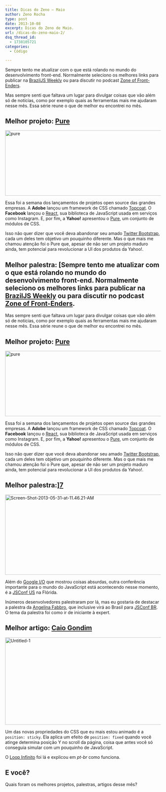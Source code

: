 ```yaml
---
title: Dicas do Zeno – Maio
author: Zeno Rocha
type: post
date: 2013-10-08
excerpt: Dicas do Zeno de Maio.
url: /dicas-do-zeno-maio-2/
dsq_thread_id:
  - 1738105721
categories:
  - Código

---
```

Sempre tento me atualizar com o que está rolando no mundo do desenvolvimento front-end. Normalmente seleciono os melhores links para publicar na [BrazilJS Weekly][1] ou para discutir no podcast [Zone of Front-Enders][2].

Mas sempre senti que faltava um lugar para divulgar coisas que vão além só de notícias, como por exemplo quais as ferramentas mais me ajudaram nesse mês. Essa série reune o que de melhor eu encontrei no mês.

## Melhor projeto: [Pure][3]

[<img class="aligncenter size-full wp-image-37530" alt="pure" src="http://tableless.com.br/uploads/2013/05/pure.jpg" width="600" height="211" srcset="uploads/2013/05/pure.jpg 600w, uploads/2013/05/pure-329x115.jpg 329w, uploads/2013/05/pure-588x206.jpg 588w" sizes="(max-width: 600px) 100vw, 600px" />][3]

Essa foi a semana dos lançamentos de projetos open source das grandes empresas. A **Adobe** lançou um framework de CSS chamado [Topcoat][4]. O **Facebook** lançou o [React][5], sua biblioteca de JavaScript usada em serviços como Instagram. E, por fim, a **Yahoo!** apresentou o [Pure][3], um conjunto de módulos de CSS.

Isso não quer dizer que você deva abandonar seu amado [Twitter Bootstrap][6], cada um deles tem objetivo um pouquinho diferente. Mas o que mais me chamou atenção foi o Pure que, apesar de não ser um projeto maduro ainda, tem potencial para revolucionar a UI dos produtos da Yahoo!.

## Melhor palestra: [Sempre tento me atualizar com o que está rolando no mundo do desenvolvimento front-end. Normalmente seleciono os melhores links para publicar na [BrazilJS Weekly][1] ou para discutir no podcast [Zone of Front-Enders][2].

Mas sempre senti que faltava um lugar para divulgar coisas que vão além só de notícias, como por exemplo quais as ferramentas mais me ajudaram nesse mês. Essa série reune o que de melhor eu encontrei no mês.

## Melhor projeto: [Pure][3]

[<img class="aligncenter size-full wp-image-37530" alt="pure" src="http://tableless.com.br/uploads/2013/05/pure.jpg" width="600" height="211" srcset="uploads/2013/05/pure.jpg 600w, uploads/2013/05/pure-329x115.jpg 329w, uploads/2013/05/pure-588x206.jpg 588w" sizes="(max-width: 600px) 100vw, 600px" />][3]

Essa foi a semana dos lançamentos de projetos open source das grandes empresas. A **Adobe** lançou um framework de CSS chamado [Topcoat][4]. O **Facebook** lançou o [React][5], sua biblioteca de JavaScript usada em serviços como Instagram. E, por fim, a **Yahoo!** apresentou o [Pure][3], um conjunto de módulos de CSS.

Isso não quer dizer que você deva abandonar seu amado [Twitter Bootstrap][6], cada um deles tem objetivo um pouquinho diferente. Mas o que mais me chamou atenção foi o Pure que, apesar de não ser um projeto maduro ainda, tem potencial para revolucionar a UI dos produtos da Yahoo!.

## Melhor palestra:][7] 

[<img class="aligncenter size-full wp-image-37529" alt="Screen-Shot-2013-05-31-at-11.46.21-AM" src="http://tableless.com.br/uploads/2013/05/Screen-Shot-2013-05-31-at-11.46.21-AM.jpg" width="600" height="259" srcset="uploads/2013/05/Screen-Shot-2013-05-31-at-11.46.21-AM.jpg 600w, uploads/2013/05/Screen-Shot-2013-05-31-at-11.46.21-AM-329x142.jpg 329w, uploads/2013/05/Screen-Shot-2013-05-31-at-11.46.21-AM-588x253.jpg 588w" sizes="(max-width: 600px) 100vw, 600px" />][7]

Além do [Google I/O][8] que mostrou coisas absurdas, outra conferência importante para o mundo do JavaScript está acontecendo nesse momento, é a [JSConf US][9] na Flórida.

Inúmeros desenvolvedores palestraram por lá, mas eu gostaria de destacar a palestra da [Angelina Fabbro][10], que inclusive virá ao Brasil para [JSConf BR][11]. O tema da palestra foi como ir de iniciante à expert.

## Melhor artigo: <a title="Caio Gondim" href="http://loopinfinito.com.br/2013/05/28/css-position-sticky/" rel="author">Caio Gondim</a>

[<img class="aligncenter size-full wp-image-37528" alt="Untitled-1" src="http://tableless.com.br/uploads/2013/05/Untitled-1.jpg" width="600" height="282" srcset="uploads/2013/05/Untitled-1.jpg 600w, uploads/2013/05/Untitled-1-329x154.jpg 329w, uploads/2013/05/Untitled-1-588x276.jpg 588w" sizes="(max-width: 600px) 100vw, 600px" />][12]

Um das novas propriedades do CSS que eu mais estou animado é a `position: sticky`. Ela aplica um efeito de `position: fixed` quando você atinge determina posição Y no scroll da página, coisa que antes você só conseguia simular com um pouquinho de JavaScript.

O [Loop Infinito][13] foi lá e explicou em _pt-br_ como funciona.

## E você?

Quais foram os melhores projetos, palestras, artigos desse mês?

 [1]: http://braziljs.org
 [2]: http://zofe.com.br
 [3]: http://purecss.io/
 [4]: http://topcoat.io/
 [5]: http://facebook.github.io/react/
 [6]: http://twitter.github.io/bootstrap
 [7]: http://afabbro.github.io/jsconf2013/
 [8]: https://developers.google.com/events/io/
 [9]: http://2013.jsconf.us/
 [10]: http://twitter.com/angelinamagnum
 [11]: http://2013.jsconfbr.org/
 [12]: http://loopinfinito.com.br/2013/05/28/css-position-sticky/
 [13]: http://loopinfinito.com.br/